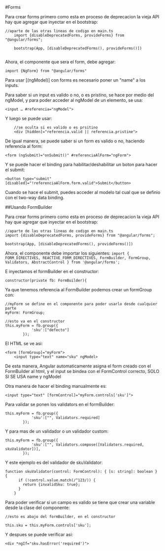 #Forms

Para crear forms primero como esta en proceso de deprecacion la vieja API hay que agregar que inyectar en el bootstrap:
	
```
//aparte de las otras lineas de codigo en main.ts
	import {disableDeprecatedForms, provideForms} from "@angular/forms";

	bootstrap(App, [disableDeprecatedForms(), provideForms()])
	
```
	
Ahora, el componente que sera el form, debe agregar:

`import {NgForm} from "@angular/forms"`
	
	
Para usar [(ngModel)] con forms es necesario poner un "name" a los inputs.

Para saber si un input es valido o no, o es pristino, se hace por medio del ngModel, y para poder acceder al ngModel de un elemento, se usa:

`<input … #referencia="ngModel">`

Y luego se puede usar:
```
	//se oculta si es valido o es prsitino
	<div [hidden]="referencia.valid || referencia.pristine">
```
	
De igual manera, se puede saber si un form es valido o no, haciendo referencia al form:

`<form (ngSubmit)="onSubmit()" #referenciaAlForm="ngForm">`
	
Y se puede hacer el binding para habilitar/deshabilitar un boton para hacer el submit:

`
<button type="submit" [disabled]="!referenciaAlForm.form.valid">Submit</button>
`

Cuando se hace el submit, puedes acceder al modelo tal cual que se definio con el two-way data binding.

##Usando FormBuilder

Para crear forms primero como esta en proceso de deprecacion la vieja API hay que agregar que inyectar en el bootstrap:
	
```
//aparte de las otras lineas de codigo en main.ts
import {disableDeprecatedForms, provideForms} from "@angular/forms";

bootstrap(App, [disableDeprecatedForms(), provideForms()])
```

Ahora, el componente debe importar los siguientes:
`
import {
  FORM_DIRECTIVES,
  REACTIVE_FORM_DIRECTIVES,
  FormBuilder,
  FormGroup,
  Validators,
  AbstractControl
} from '@angular/forms';
`

E inyectamos el formBuilder en el constructor:

`constructor(private fb: FormBuilder){`

Ya que tenemos referencia al FormBuilder podemos crear un formGroup con:

```
//myForm se define en el componente para poder usarlo desde cualquier parte
myForm: FormGroup;

//esto va en el constructor
this.myForm = fb.group({
            'sku':["defecto"]
        });
```

El HTML se ve asi:

```
<form [formGroup]="myForm">
    <input type="text" name="sku" ngModel>
```

De esta manera, Angular automaticamente asigna el form creado con el FormBuilder al html, y el input se bindea con el FormControl correcto, SOLO SI SE USA name y ngModel

Otra manera de hacer el binding manualmente es:

`<input type="text" [formControl]="myForm.controls['sku']">`

Para validar se ponen los validators en el formBuilder:

```
this.myForm = fb.group({
            'sku':["", Validators.required]
        });
```

Y para mas de un validador o un validador custom:

```
this.myForm = fb.group({
            'sku':["", Validators.compose([Validators.required, skuValidator])],
        });
```
        
Y este ejemplo es del validador de skuValidator:

```
function skuValidator(control: FormControl): { [s: string]: boolean } {
      if (!control.value.match(/^123/)) {
        return {invalidSku: true};
      }
    }
```  
 
Para poder verificar si un campo es valido se tiene que crear una variable desde la clase del componente:

```
//esto es abajo del formBuilder, en el constructor

this.sku = this.myForm.controls['sku'];
```

Y despues se puede verificar asi:

`<div *ngIf="sku.hasError('required')">`

